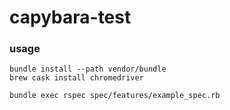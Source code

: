 # capybara-test


### usage

```
bundle install --path vendor/bundle
brew cask install chromedriver
 
bundle exec rspec spec/features/example_spec.rb
```
